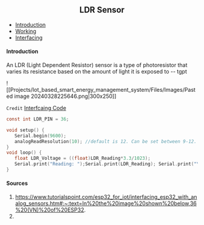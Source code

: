 <h2 align="center">LDR Sensor</h2>

- [Introduction]()
- [Working]()
- [Interfacing]()

#### Introduction
An LDR (Light Dependent Resistor) sensor is a type of photoresistor that varies its resistance based on the amount of light it is exposed to -- tgpt 



![[Projects/Iot_based_smart_energy_management_system/Files/Images/Pasted image 20240328225646.png|300x250]]


`Credit` [Interfcaing Code](https://github.com/yash-sanghvi/ESP32/blob/master/AnalogReadWithLDR/AnalogReadWithLDR.ino)

```c
const int LDR_PIN = 36;

void setup() {
   Serial.begin(9600);
   analogReadResolution(10); //default is 12. Can be set between 9-12.
}
void loop() {
   float LDR_Voltage = ((float)LDR_Reading*3.3/1023);
   Serial.print("Reading: ");Serial.print(LDR_Reading); Serial.print("\t");Serial.print("Voltage: ");Serial.println(LDR_Voltage);
}
```

#### Sources
1. https://www.tutorialspoint.com/esp32_for_iot/interfacing_esp32_with_analog_sensors.htm#:~:text=In%20the%20image%20shown%20below,36%20(VN)%20of%20ESP32.
2. 